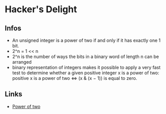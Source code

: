 
# Hacker's Delight 

## Infos
- An unsigned integer is a power of two if and only if it has exactly one 1 bit. 
- 2^n = 1 << n
- 2^n is the number of ways the bits in a binary word of length n can be arranged 
- binary representation of integers makes it possible to apply a very fast test to determine whether a given positive integer x is a power of two:
  positive x is a power of two <=> (x & (x − 1)) is equal to zero. 

## Links 
- [Power of two](https://en.wikipedia.org/wiki/Power_of_two)
